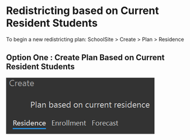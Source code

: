 # Redistricting based on Current Resident Students
To begin a new redistricting plan: SchoolSite > Create > Plan > Residence

## Option One : Create Plan Based on Current Resident Students
![Residence](planImages/residence.png)
